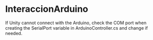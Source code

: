 # InteraccionArduino

If Unity cannot connect with the Arduino, check the COM port when creating the SerialPort variable in ArduinoController.cs and change if needed.
